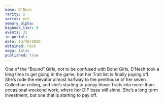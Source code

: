 ```yaml
---
name: D'Nesh
rarity: 5
series: ent
memory_alpha:
bigbook_tier: 9
events: 31
in_portal:
date: 13/10/2020
obtained: Pack
mega: false
published: true
---
```


One of the “Bound” Girls, not to be confused with Bond Girls, D’Nesh took a long time to get going in the game, but her Trait list is finally paying off. She’s rode the elevator almost halfway to the penthouse of her seven Collection ceiling, and she’s starting to parlay those Traits into more-than-occasional weekend work, where her DIP base will shine. She’s a long term investment, but one that is starting to pay off.
